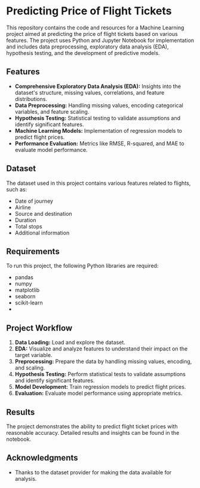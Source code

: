 # Predicting Price of Flight Tickets

This repository contains the code and resources for a Machine Learning project aimed at predicting the price of flight tickets based on various features. The project uses Python and Jupyter Notebook for implementation and includes data preprocessing, exploratory data analysis (EDA), hypothesis testing, and the development of predictive models.

## Features

- **Comprehensive Exploratory Data Analysis (EDA):** Insights into the dataset's structure, missing values, correlations, and feature distributions.
- **Data Preprocessing:** Handling missing values, encoding categorical variables, and feature scaling.
- **Hypothesis Testing:** Statistical testing to validate assumptions and identify significant features.
- **Machine Learning Models:** Implementation of regression models to predict flight prices.
- **Performance Evaluation:** Metrics like RMSE, R-squared, and MAE to evaluate model performance.

## Dataset

The dataset used in this project contains various features related to flights, such as:
- Date of journey
- Airline
- Source and destination
- Duration
- Total stops
- Additional information
## Requirements

To run this project, the following Python libraries are required:

- pandas
- numpy
- matplotlib
- seaborn
- scikit-learn
- 
## Project Workflow

1. **Data Loading:** Load and explore the dataset.
2. **EDA:** Visualize and analyze features to understand their impact on the target variable.
3. **Preprocessing:** Prepare the data by handling missing values, encoding, and scaling.
4. **Hypothesis Testing:** Perform statistical tests to validate assumptions and identify significant features.
5. **Model Development:** Train regression models to predict flight prices.
6. **Evaluation:** Evaluate model performance using appropriate metrics.

## Results

The project demonstrates the ability to predict flight ticket prices with reasonable accuracy. Detailed results and insights can be found in the notebook.

## Acknowledgments

- Thanks to the dataset provider for making the data available for analysis.
